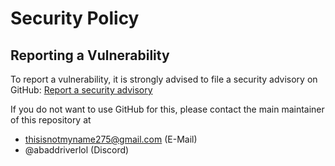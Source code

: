 # Security Policy

## Reporting a Vulnerability

To report a vulnerability, it is strongly advised to file a security advisory on GitHub:
[Report a security advisory](https://github.com/SomeMWDev/mw-dev-kit/security/advisories/new)

If you do not want to use GitHub for this, please contact the main maintainer of this repository at

- thisisnotmyname275@gmail.com (E-Mail)
- @abaddriverlol (Discord)
